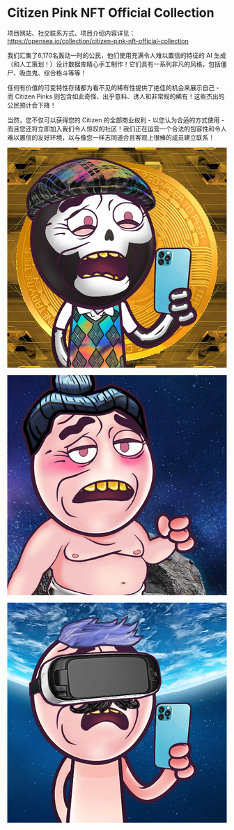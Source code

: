 # Citizen Pink NFT Official Collection

项目网站、社交联系方式、项目介绍内容详见：https://opensea.io/collection/citizen-pink-nft-official-collection

我们汇集了6,170名轰动一时的公民，他们使用充满令人难以置信的特征的 AI 生成（和人工策划！）设计数据库精心手工制作！它们具有一系列非凡的风格，包括僵尸、吸血鬼、综合格斗等等！

任何有价值的可变特性存储都为看不见的稀有性提供了绝佳的机会来展示自己 - 而 Citizen Pinks 则包含如此奇怪、出乎意料、诱人和非常规的稀有！这些杰出的公民预计会下降！

当然，您不仅可以获得您的 Citizen 的全部商业权利 - 以您认为合适的方式使用 - 而且您还将立即加入我们令人惊叹的社区！我们正在运营一个合法的包容性和令人难以置信的友好环境，以与像您一样志同道合且客观上很棒的成员建立联系！

![nft](01.jpg)

![nft](02.jpg)

![nft](03.jpg)

